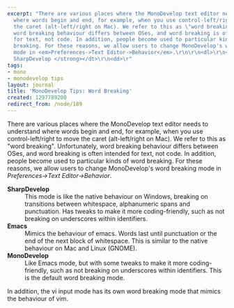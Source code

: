 ```yaml
---
excerpt: "There are various places where the MonoDevelop text editor needs to understand
  where words begin and end, for example, when you use control-left/right to move
  the caret (alt-left/right on Mac). We refer to this as \"word breaking\". Unfortunately,
  word breaking behaviour differs between OSes, and word breaking is often intended
  for text, not code. In addition, people become used to particular kinds of word
  breaking. For these reasons, we allow users to change MonoDevelop's word breaking
  mode in <em>Preferences->Text Editor->Behavior</em>.\r\n\r\n<dl>\r\n<dt><strong>
  SharpDevelop </strong></dt>\r\n<dd>\r"
tags:
- mono
- monodevelop tips
layout: journal
title: 'MonoDevelop Tips: Word Breaking'
created: 1297789200
redirect_from: /node/189
---
```

There are various places where the MonoDevelop text editor needs to understand where words begin and end, for example, when you use control-left/right to move the caret (alt-left/right on Mac). We refer to this as "word breaking". Unfortunately, word breaking behaviour differs between OSes, and word breaking is often intended for text, not code. In addition, people become used to particular kinds of word breaking. For these reasons, we allow users to change MonoDevelop's word breaking mode in <em>Preferences->Text Editor->Behavior</em>.

<dl>
<dt><strong> SharpDevelop </strong></dt>
<dd>
This mode is like the native behaviour on Windows, breaking on transitions between whitespace, alphanumeric spans and punctuation. Has tweaks to make it more coding-friendly, such as not breaking on underscores within identifiers.
</dd>
<dt><strong>Emacs</strong></dt>
<dd>
Mimics the behaviour of emacs. Words last until punctuation or the end of the next block of whitespace. This is similar to the native behaviour on Mac and Linux (GNOME).
</dd>
<dt><strong> MonoDevelop </strong></dt>
<dd>
Like Emacs mode, but with some tweaks to make it more coding-friendly, such as not breaking on underscores within identifiers. This is the default word breaking mode.
</dd>

In addition, the vi input mode has its own word breaking mode that mimics the behaviour of vim.
